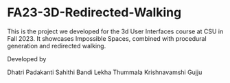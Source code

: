 # FA23-3D-Redirected-Walking

This is the project we developed for the 3d User Interfaces course at CSU in Fall 2023. It showcases Impossible Spaces, combined with procedural generation and redirected walking.

Developed by

Dhatri Padakanti
Sahithi Bandi
Lekha Thummala
Krishnavamshi Gujju
